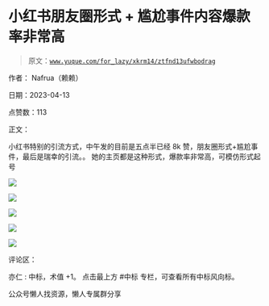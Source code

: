 # 小红书朋友圈形式 + 尴尬事件内容爆款率非常高

> 原文：[`www.yuque.com/for_lazy/xkrm14/ztfnd13ufwbodrag`](https://www.yuque.com/for_lazy/xkrm14/ztfnd13ufwbodrag)



作者： Nafrua（赖赖）



日期：2023-04-13



点赞数：113



正文：



小红书特别的引流方式，中午发的目前是五点半已经 8k 赞，朋友圈形式+尴尬事件，最后是瑞幸的引流。。 她的主页都是这种形式，爆款率非常高，可模仿形式起号



![](img/b8ecaa9501c8748dd0326ed429e871c6.png)



![](img/e3d88e8b026c066f689cedb8fc67a9c8.png)



![](img/8431a086c027f4d05ce45c2f078147a5.png)



![](img/cb4cc3e0c24e726e87250c18d66d295f.png)



![](img/613e8af2f09b577be6336a8371471c56.png)



评论区：



亦仁 : 中标，术值 +1。 点击最上方 #中标 专栏，可查看所有中标风向标。



公众号懒人找资源，懒人专属群分享

